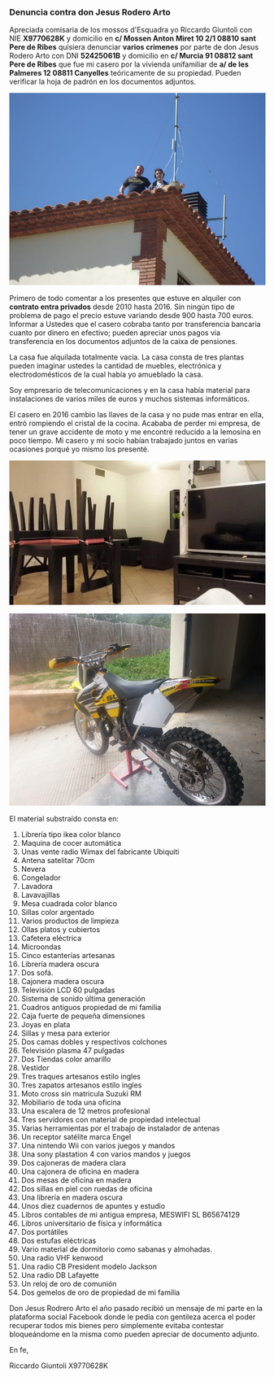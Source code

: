 ### Denuncia contra don Jesus Rodero Arto 

Apreciada comisaria de los mossos d'Esquadra yo Riccardo Giuntoli con NIE **X9770628K** y domicilio en **c/ Mossen Anton Miret 10 2/1 08810 sant Pere de Ribes** quisiera denunciar **varios crimenes** por parte de don Jesus Rodero Arto con DNI **52425061B** y domicilio en **c/ Murcia 91 08812 sant Pere de Ribes** que fue mi casero por  la vivienda unifamiliar de **a/ de les Palmeres 12 08811 Canyelles** teóricamente de su propiedad. Pueden verificar la hoja de padrón en los documentos adjuntos.

![](Images/200858_1988729160453_1705364_o.jpg)

Primero de todo comentar a los presentes que estuve en alquiler con **contrato entra privados** desde 2010 hasta 2016. Sin ningún tipo de problema de pago el precio estuve variando desde 900 hasta 700 euros. Informar a Ustedes que el casero cobraba tanto por transferencia bancaria cuanto por dinero en efectivo; pueden apreciar unos pagos via transferencia en los documentos adjuntos de la caixa de pensiones.

La casa fue alquilada totalmente vacía. La casa consta de tres plantas pueden imaginar ustedes la cantidad de muebles, electrónica y electrodomésticos de la cual había yo amueblado la casa.

Soy empresario de telecomunicaciones y en la casa había material para instalaciones de varios miles de euros y muchos sistemas informáticos.

El casero en 2016 cambio las llaves de la casa y no pude mas entrar en ella, entró rompiendo el cristal de la cocina. Acababa de perder mi empresa, de tener un grave accidente de moto y me encontré reducido a la lemosina en poco tiempo. Mi casero y mi socio habían trabajado juntos en varias ocasiones porqué yo mismo los presenté.

![r ](../Images/35299207_456863851422799_639551734527557632_n.jpg)

![](Images/20130304_151222.jpg)

El material substraído consta en:

1. Librería tipo ikea color blanco
2. Maquina de cocer automática
3. Unas vente radio Wimax del fabricante Ubiquiti
4. Antena satelitar 70cm
5. Nevera 
6. Congelador
7. Lavadora
8. Lavavajillas
9. Mesa cuadrada color blanco
10. Sillas color argentado
11. Varios productos de limpieza 
12. Ollas platos y cubiertos
13. Cafetera eléctrica
14. Microondas 
15. Cinco estanterías artesanas 
16. Librería madera oscura
17. Dos sofá. 
18. Cajonera madera oscura
19. Televisión LCD 60 pulgadas
20. Sistema de sonido última generación
21. Cuadros antiguos propiedad de mi familia
22. Caja fuerte de pequeña dimensiones
23. Joyas en plata
24. Sillas y mesa para exterior
25. Dos camas dobles y respectivos colchones
26. Televisión plasma 47 pulgadas
27. Dos Tiendas color amarillo
28. Vestidor
29. Tres traques artesanos estilo ingles 
30. Tres  zapatos artesanos estilo ingles
31. Moto cross sin matricula Suzuki RM
32. Mobiliario de toda una oficina
33. Una escalera de 12 metros profesional
34. Tres servidores con material de propiedad intelectual
35. Varias herramientas por el trabajo de instalador de antenas
36. Un receptor satélite marca Engel
37. Una nintendo Wii con varios juegos y mandos
38. Una sony plastation 4 con varios mandos y juegos
39. Dos cajoneras de madera clara 
40. Una cajonera de oficina en madera
41. Dos mesas de oficina en madera
42. Dos sillas en piel con ruedas de oficina
43. Una librería en madera oscura
44. Unos diez cuadernos de apuntes y estudio 
45. Libros contables de mi antigua empresa, MESWIFI SL B65674129
46. Libros universitario de física y informática
47. Dos portátiles
48. Dos estufas eléctricas
49. Vario material de dormitorio como sabanas y almohadas.
50. Una radio VHF kenwood
51. Una radio CB President modelo Jackson
52. Una radio DB Lafayette
53. Un reloj de oro de comunión 
54. Dos gemelos de oro de propiedad de mi familia

Don Jesus Rodrero Arto el año pasado recibió un mensaje de mi parte en la plataforma social Facebook donde le pedía con gentileza acerca el poder recuperar todos mis bienes pero simplemente evitaba contestar bloqueándome en la misma como pueden apreciar de documento adjunto.

En fe,

Riccardo Giuntoli X9770628K



